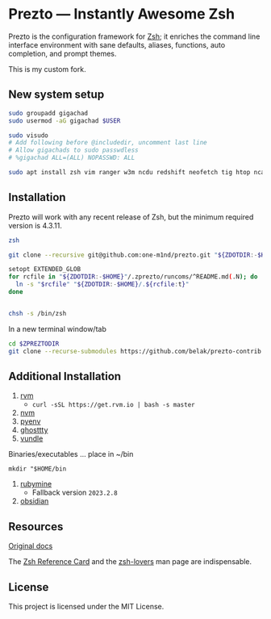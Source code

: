 Prezto — Instantly Awesome Zsh
==============================

Prezto is the configuration framework for [Zsh][1]; it enriches the command line
interface environment with sane defaults, aliases, functions, auto completion,
and prompt themes.

This is my custom fork.

New system setup
----------------
```bash
sudo groupadd gigachad
sudo usermod -aG gigachad $USER

sudo visudo
# Add following before @includedir, uncomment last line
# Allow gigachads to sudo passwdless
# %gigachad ALL=(ALL) NOPASSWD: ALL

sudo apt install zsh vim ranger w3m ncdu redshift neofetch tig htop ncal
```

Installation
------------
Prezto will work with any recent release of Zsh, but the minimum required
version is 4.3.11.

```bash
zsh

git clone --recursive git@github.com:one-m1nd/prezto.git "${ZDOTDIR:-$HOME}/.zprezto"

setopt EXTENDED_GLOB
for rcfile in "${ZDOTDIR:-$HOME}"/.zprezto/runcoms/^README.md(.N); do
  ln -s "$rcfile" "${ZDOTDIR:-$HOME}/.${rcfile:t}"
done


chsh -s /bin/zsh
```

In a new terminal window/tab

```bash
cd $ZPREZTODIR
git clone --recurse-submodules https://github.com/belak/prezto-contrib contrib
```

Additional Installation
-----------------------
1. [rvm](https://rvm.io/)
   * `curl -sSL https://get.rvm.io | bash -s master`
2. [nvm](https://github.com/nvm-sh/nvm)
3. [pyenv](https://github.com/pyenv/pyenv)
4. [ghosttty](https://github.com/mkasberg/ghostty-ubuntu)
5. [vundle](https://github.com/VundleVim/Vundle.vim)

Binaries/executables ... place in ~/bin

`mkdir "$HOME/bin`

1. [rubymine](https://www.jetbrains.com/ruby/)
   * Fallback version `2023.2.8`
2. [obsidian](https://obsidian.md/)

Resources
---------
[Original docs](https://github.com/sorin-ionescu/prezto)

The [Zsh Reference Card][7] and the [zsh-lovers][8] man page are indispensable.

License
-------

This project is licensed under the MIT License.

[1]: http://www.zsh.org
[2]: http://i.imgur.com/nrGV6pg.png "sorin theme"
[3]: http://git-scm.com
[4]: https://github.com
[5]: http://gitimmersion.com
[6]: https://git.github.io/git-reference/
[7]: http://www.bash2zsh.com/zsh_refcard/refcard.pdf
[8]: http://grml.org/zsh/zsh-lovers.html
